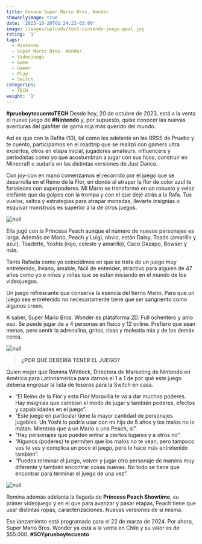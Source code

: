 ```yaml
---
title: Conoce Super Mario Bros. Wonder
showonlyimage: true
date: '2023-10-20T01:24:23-03:00'
image: /images/uploads/tech-nintendo-juego-ppal.jpg
rating: '1'
tags:
  - Nintendo
  - Super Mario Bros. Wonder
  - Videojuego
  - Game
  - Gamer
  - Play
  - Switch
categories:
  - TECH
weight: '1'
---
```

**\#prueboytecuentoTECH** Desde hoy, 20 de octubre de 2023, está a la venta el nuevo juego de **\#Nintendo** y, por supuesto, quise conocer las nuevas aventuras del gásfiter de gorra roja más querido del mundo.

<!--more-->

Así es que con la Rafita (10), tal como les adelanté en las RRSS de Pruebo y te cuento, participamos en el roadtrip que se realizó con gamers ultra expertos, otros en etapa inicial, jugadores amateurs, influencers y periodistas como yo que acostumbran a jugar con sus hijos, construir en Minecraft o sudarla en las distintas versiones de Just Dance. 

Con joy-con en mano comenzamos el recorrido por el juego que se desarrolla en el Reino de la Flor, en donde al atrapar la flor de color azul te fortaleces con superpoderes. Mi Mario se transformó en un robusto y veloz elefante que da golpes con la trompa y con el que dejé atrás a la Rafa. Tus vuelos, saltos y estrategias para atrapar monedas, llevarte insignias o esquivar monstruos es superior a la de otros juegos. 

![null](/images/uploads/tech-nintendo-juego-ppal.jpg)

Ella jugó con la Princesa Peach aunque el número de nuevos personajes es larga. Además de Mario, Peach y Luigi, obvio, están Daisy, Toads (amarillo y azul), Toadette, Yoshis (rojo, celeste y amarillo), Caco Gazapo, Bowser y más.

Tanto Rafaela como yo coincidimos en que se trata de un juego muy entretenido, liviano, amable, fácil de entender, atractivo para alguien de 47 años como yo o niños y niñas que se están iniciando en el mundo de los videojuegos. 

Un juego refrescante que conserva la esencia del tierno Mario. Para que un juego sea entretenido no necesariamente tiene que ser sangriento como algunos creen.

A saber, Super Mario Bros. Wonder es plataforma 2D. Full ochentero y amo eso. Se puede jugar de a 4 personas en físico y 12 online. Prefiero que sean menos, pero sentir la adrenalina, gritos, risas y molestia mía y de los demás cerca.

![null](/images/uploads/tech-nintendo-juego-elefante.jpg)

> **¿POR QUÉ DEBERÍA TENER EL JUEGO?**

Quien mejor que Romina Whitlock, Directora de Marketing de Nintendo en América para Latinoamérica para darnos el 1 a 1 de por qué este juego debería engrosar la lista de tesoros para la Switch en casa.

* “El Reino de la Flor y esta Flor Maravilla te va a dar muchos poderes. Hay insignias que cambian el modo de jugar y también poderes, efectos y capabilidades en el juego”.
* “Este juego en particular tiene la mayor cantidad de personajes jugables. Un Yoshi lo podría usar con mi hijo de 5 años y los malos no lo matan. Mientras que a un Mario o una Peach, sí”. 
* “Hay personajes que pueden entrar a ciertos lugares y a otros no”.
* “Algunos (poderes) te permiten que los malos no te vean, pero tampoco vos te ves y complica un poco el juego, pero lo hace más entretenido también”.
* “Puedes terminar el juego, volver y jugar otro personaje de manera muy diferente y también encontrar cosas nuevas. No todo se tiene que encontrar para terminar el juego de una vez”.

![null](/images/uploads/tech-nintendo-juego-rafa-y-yo.jpg)

Romina además adelanta la llegada de **Princess Peach Showtime**, su primer videojuego y en el que para avanzar y pasar etapas, Peach tiene que usar distintas ropas, caracterizaciones. Nuevas versiones de sí misma. 

Ese lanzamiento está programado para el 22 de marzo de 2024. Por ahora, Super Mario Bros. Wonder ya está a la venta en Chile y su valor es de $55.000. **\#SOYprueboytecuento**
